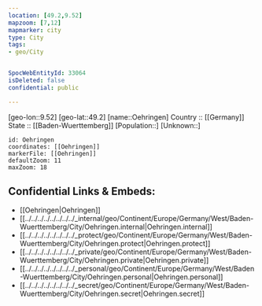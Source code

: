 ```yaml
---
location: [49.2,9.52] 
mapzoom: [7,12] 
mapmarker: city 
type: City
tags:
- geo/City


SpocWebEntityId: 33064
isDeleted: false
confidential: public

---
```

[geo-lon::9.52] 
[geo-lat::49.2] 
[name::Oehringen] 
Country :: [[Germany]]  
State :: [[Baden-Wuerttemberg]] 
[Population::] 
[Unknown::] 


```leaflet
id: Oehringen
coordinates: [[Oehringen]] 
markerFile: [[Oehringen]] 
defaultZoom: 11 
maxZoom: 18
```


## Confidential Links & Embeds: 
- [[Oehringen|Oehringen]]  
- [[../../../../../../../../_internal/geo/Continent/Europe/Germany/West/Baden-Wuerttemberg/City/Oehringen.internal|Oehringen.internal]] 
- [[../../../../../../../../_protect/geo/Continent/Europe/Germany/West/Baden-Wuerttemberg/City/Oehringen.protect|Oehringen.protect]] 
- [[../../../../../../../../_private/geo/Continent/Europe/Germany/West/Baden-Wuerttemberg/City/Oehringen.private|Oehringen.private]] 
- [[../../../../../../../../_personal/geo/Continent/Europe/Germany/West/Baden-Wuerttemberg/City/Oehringen.personal|Oehringen.personal]] 
- [[../../../../../../../../_secret/geo/Continent/Europe/Germany/West/Baden-Wuerttemberg/City/Oehringen.secret|Oehringen.secret]] 
